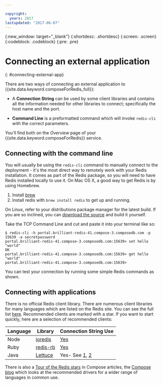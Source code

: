 ```yaml
---

copyright:
  years: 2017
lastupdated: "2017-06-07"
---
```


{:new_window: target="_blank"}
{:shortdesc: .shortdesc}
{:screen: .screen}
{:codeblock: .codeblock}
{:pre: .pre}

# Connecting an external application
{: #connecting-external-app}

There are two ways of connecting an external application to {{site.data.keyword.composeForRedis_full}}:

- A **Connection String** can be used by some client libraries and contains all the information needed for other libraries to connect; specifically the host name and the port.

- **Command Line** is a preformatted command which will invoke `redis-cli` with the correct parameters.

You'll find both on the *Overview* page of your {{site.data.keyword.composeForRedis}} service.

## Connecting with the command line

You will usually be using the `redis-cli` command to manually connect to the deployment - it's the most direct way to remotely work with your Redis installation. It comes as part of the Redis package, so you will need to have Redis installed locally to use it. On Mac OS X, a good way to get Redis is by using Homebrew.

1. Install [brew](http://brew.sh)
2. Install redis with `brew install redis` to get up and running.

On Linux, refer to your distributions package manager for the latest build. If you are so inclined, you can [download the source](http://redis.io/download) and build it yourself. 

Take the TCP Command Line and cut and paste it into your terminal like so:
```shell
$ redis-cli -h portal.brilliant-redis-41.compose-3.composedb.com -p 15639 -a secretpassword
portal.brilliant-redis-41.compose-3.composedb.com:15639> set hello "world"
OK
portal.brilliant-redis-41.compose-3.composedb.com:15639> get hello
"world"
portal.brilliant-redis-41.compose-3.composedb.com:15639> 

```
You can test your connection by running some simple Redis commands as shown. 

## Connecting with applications

There is no official Redis client library. There are numerous client libraries for many languages which are listed on the Redis site. You can see the full list [here](http://redis.io/clients). Recommended clients are marked with a star. If you want to start quickly, here are a selection of recommended clients:       

Language|Library|Connection String Use
----------|----------|-----------
Node|[ioredis](https://github.com/luin/ioredis)|[Yes](https://github.com/luin/ioredis#connect-to-redis)
Ruby|[redis-rb](https://github.com/redis/redis-rb)|[Yes](http://www.rubydoc.info/github/redis/redis-rb/master/Redis%3Ainitialize)
Java|[Lettuce](https://github.com/mp911de/lettuce)|Yes- See [1](https://github.com/mp911de/lettuce/wiki/Redis-URI-and-connection-details), [2](https://lettuce.io/core/release/api/io/lettuce/core/RedisClient.html)

There is also a [Tour of the Redis stars](https://www.compose.com/articles/a-tour-of-the-redis-stars-2/) in Compose articles, the [Compose blog](https://www.compose.com/articles/) which looks at the recommended drivers for a wider range of languages in common use.